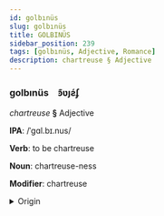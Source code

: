 ```yaml
---
id: golbınüs
slug: golbınüs
title: GOLBINÜS
sidebar_position: 239
tags: [golbınüs, Adjective, Romance]
description: chartreuse § Adjective
---
```


### golbınüs&emsp;<span kind="abugida">ꜿ͊ʋȷƨ́ʄ</span>

*chartreuse* **§** Adjective

**IPA**: /ˈgɑl.bɪ.nus/

**Verb**: to be chartreuse

**Noun**: chartreuse-ness

**Modifier**: chartreuse

<details>
    <summary>Origin</summary>
    Latin galbinus [ˈɡäɫ̪bɪnʊs̠]<br/>
    <em>Romance Language Family</em>
</details>